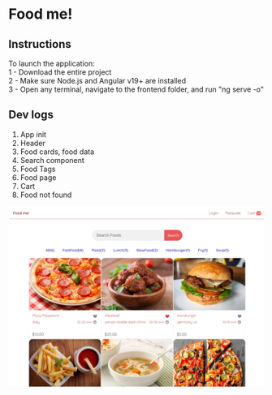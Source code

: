 # Food me!
## Instructions
To launch the application:<br/>
1 - Download the entire project<br/>
2 - Make sure Node.js and Angular v19+ are installed<br/>
3 - Open any terminal, navigate to the frontend folder, and run "ng serve -o"<br/>

## Dev logs
1. App init
2. Header
3. Food cards, food data
4. Search component
5. Food Tags
6. Food page
7. Cart 
8. Food not found

![Preview](readmeimg.jpg)